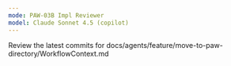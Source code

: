 ```yaml
---
mode: PAW-03B Impl Reviewer
model: Claude Sonnet 4.5 (copilot)
---
```


Review the latest commits for docs/agents/feature/move-to-paw-directory/WorkflowContext.md